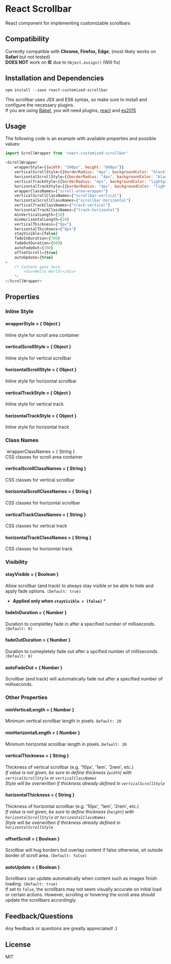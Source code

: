 # React Scrollbar

React component for implementing customizable scrollbars

## Compatibility

Currently compatible with **Chrome, Firefox, Edge**, (most likely works on **Safari** but not tested)  
**DOES NOT** work on **IE** due to `Object.assign()` (Will fix)

## Installation and Dependencies

```
npm install --save react-customized-scrollbar
```

This scrollbar uses JSX and ES6 syntax, so make sure to install and configure the necessary plugins.  
If you are using [Babel](https://babeljs.io/), you will need plugins, [react](https://babeljs.io/docs/plugins/preset-react/) and [es2015](https://babeljs.io/docs/plugins/preset-es2015/) 

## Usage

The following code is an example with available properties and possible values: 
```javascript
import ScrollWrapper from 'react-customized-scrollbar' 

<ScrollWrapper
    wrapperStyle={{width: "500px", height: "600px"}}
    verticalScrollStyle={{borderRadius: "4px", backgroundColor: "black"}}
    horizontalScrollStyle={{borderRadius: "4px", backgroundColor: "black"}}
    verticalTrackStyle={{borderRadius: "4px", backgroundColor: "lightgrey"}}
    horizontalTrackStyle={{borderRadius: "4px", backgroundColor: "lightgrey"}}
    wrapperClassNames={"scroll-area-wrapper"}
    verticalScrollClassNames={"scrollbar-vertical"}
    horizontalScrollClassNames={"scrollbar-horizontal"}
    verticalTrackClassNames={"track-vertical"}
    horizontalTrackClassNames={"track-horizontal"}
    minVerticalLength={10}
    minHorizontalLength={10}
    verticalThickness={"8px"}
    horizontalThickness={"8px"}
    stayVisible={false}
    fadeInDuration={700}
    fadeOutDuration={600}
    autoFadeOut={300}
    offsetScroll={true}
    autoUpdate={true}
>
    /* Content goes here        
        <div>Hello World!</div> 
    */
</ScrollWrapper>
```
## Properties

### Inline Style
#### wrapperStyle = { Object }  
Inline style for scroll area container  

#### verticalScrollStyle = { Object }  
Inline style for vertical scrollbar  

#### horizontalScrollStyle = { Object }  
Inline style for horizontal scrollbar  

#### verticalTrackStyle = { Object }  
Inline style for vertical track  

#### horizontalTrackStyle = { Object }  
Inline style for horizontal track  

### Class Names
`wrapperClassNames = { String }  
CSS classes for scroll area container  

#### verticalScrollClassNames = { String }  
CSS classes for vertical scrollbar  

#### horizontalScrollClassNames = { String }  
CSS classes for horizontal scrollbar  

#### verticalTrackClassNames = { String }  
CSS classes for vertical track  

#### horizontalTrackClassNames = { String }  
CSS classes for horizontal track

### Visibility
#### stayVisible = { Boolean }  
Allow scrollbar (and track) to always stay visible or be able to hide and apply fade options. `(Default: true)`  
  
* **Applied only when `stayVisible = {false}`** *  
#### fadeInDuration = { Number }  
Duration to completley fade in after a specified number of milliseconds. `(Default: 0)`  

#### fadeOutDuration = { Number }  
Duration to comepletely fade out after a spcified number of milliseconds. `(Default: 0)`  

#### autoFadeOut = { Number }  
Scrollbar (and track) will automatically fade out after a specified number of milliseconds. 

### Other Properties
#### minVerticalLength = { Number }  
Minimum vertical scrollbar length in pixels. `Default: 20`  

#### minHorizontalLength = { Number }  
Minimum horizontal scrollbar length in pixels. `Default: 20`  

#### verticalThickness = { String }  
Thickness of vertical scrollbar (e.g. '10px', '1em', '2rem', etc.)  
*If value is not given, be sure to define thickness (`width`) with `verticalScrollStyle` or `verticalClassNames`*  
*Style will be overwritten if thickness already defined in `verticalScrollStyle`*  

#### horizontalThickness = { String }  
Thickness of horizontal scrollbar (e.g. '10px', '1em', '2rem', etc.)  
*If value is not given, be sure to define thickness (`height`) with `horizontalScrollStyle` or `horizontalClassNames`*  
*Style will be overwritten if thickness already defined in `horizontalScrollStyle`*  

#### offsetScroll = { Boolean }  
Scrollbar will hug borders but overlap content if false otherwise, sit outside border of scroll area. `(Default: false)`  

#### autoUpdate = { Boolean }  
Scrollbars can update automatically when content such as images finish loading. `(Default: true)`  
If set to `false`, the scrollbars may not seem visually accurate on initial load or certain actions. However, scrolling or hovering the scroll area should update the scrollbars accordingly.  

## Feedback/Questions

Any feedback or questions are  greatly appreciated! :)

## License

MIT